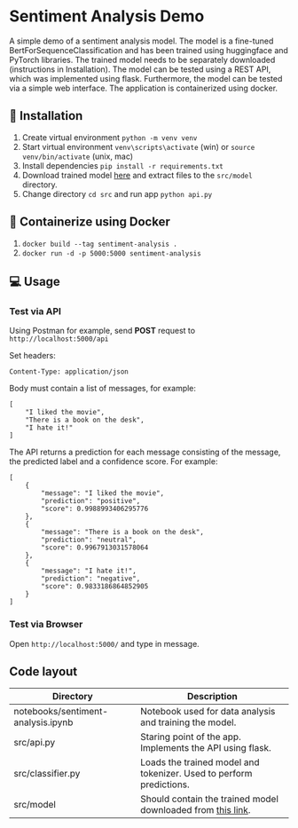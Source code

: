 # Sentiment Analysis Demo

A simple demo of a sentiment analysis model. The model is a fine-tuned BertForSequenceClassification and has been trained using huggingface and PyTorch libraries. The trained model needs to be separately downloaded (instructions in Installation). The model can be tested using a REST API, which was implemented using flask. Furthermore, the model can be tested via a simple web interface. The application is containerized using docker.

## :rocket: Installation

1. Create virtual environment `python -m venv venv`
2. Start virtual environment `venv\scripts\activate` (win) or `source venv/bin/activate` (unix, mac)
3. Install dependencies `pip install -r requirements.txt`
4. Download trained model [here](https://www.dropbox.com/s/6lqh70dkgwnvq4s/sentiment-analysis-model.zip?dl=0) and extract files to the  `src/model` directory.
5. Change directory `cd src` and run app `python api.py`

## :whale: Containerize using Docker

1. `docker build --tag sentiment-analysis .`
2. `docker run -d -p 5000:5000 sentiment-analysis`

## :computer: Usage

### Test via API 

Using Postman for example, send **POST** request to `http://localhost:5000/api`

Set headers:
```
Content-Type: application/json
```
Body must contain a list of messages, for example:
```
[
    "I liked the movie",
    "There is a book on the desk",
    "I hate it!"
]
```
The API returns a prediction for each message consisting of the message, the predicted label and a confidence score. For example:

```
[
    {
        "message": "I liked the movie", 
        "prediction": "positive", 
        "score": 0.9988993406295776
    }, 
    {
        "message": "There is a book on the desk", 
        "prediction": "neutral", 
        "score": 0.9967913031578064
    }, 
    {
        "message": "I hate it!", 
        "prediction": "negative",
        "score": 0.9833186864852905
    }
]
```

### Test via Browser 

Open `http://localhost:5000/` and type in message.

## Code layout

| Directory | Description |
| --- | --- |
| notebooks/sentiment-analysis.ipynb | Notebook used for data analysis and training the model. |
| src/api.py | Staring point of the app. Implements the API using flask. |
| src/classifier.py | Loads the trained model and tokenizer. Used to perform predictions. |
| src/model | Should contain the trained model downloaded from [this link](https://www.dropbox.com/s/6lqh70dkgwnvq4s/sentiment-analysis-model.zip?dl=0). |
